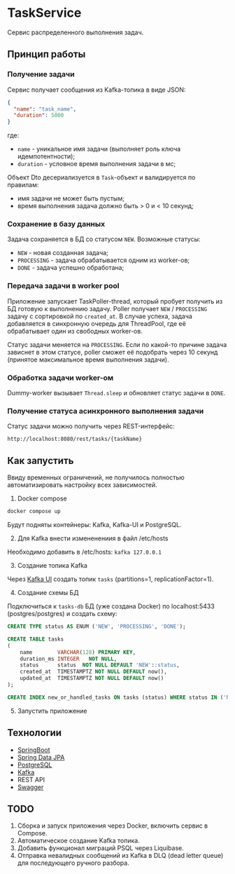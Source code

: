 # TaskService

Сервис распределенного выполнения задач. 

## Принцип работы

### Получение задачи

Сервис получает сообщения из Kafka-топика в виде JSON:
```json
{
  "name": "task_name",
  "duration": 5000
}
```
где:
  - `name` - уникальное имя задачи (выполняет роль ключа идемпотентности);
  - `duration` - условное время выполнения задачи в мс;

Объект Dto десериализуется в `Task`-объект и валидируется по правилам:
  - имя задачи не может быть пустым;
  - время выполнения задача должно быть > 0 и < 10 секунд;

### Сохранение в базу данных

Задача сохраняется в БД со статусом `NEW`.
Возможные статусы:
  - `NEW` - новая созданная задача;
  - `PROCESSING` - задача обрабатывается одним из worker-ов;
  - `DONE` - задача успешно обработана;

### Передача задачи в worker pool

Приложение запускает TaskPoller-thread, который пробует получить из БД готовую к выполнению задачу.
Poller получает `NEW` / `PROCESSING` задачу с сортировкой по `created_at`.
В случае успеха, задача добавляется в синхронную очередь для ThreadPool, где её обрабатывает один из свободных worker-ов.

Статус задачи меняется на `PROCESSING`.
Если по какой-то причине задача зависнет в этом статусе, poller сможет её подобрать через 10 секунд (принятое максимальное время выполнения задачи).

### Обработка задачи worker-ом

Dummy-worker вызывает `Thread.sleep` и обновляет статус задачи в `DONE`.

### Получение статуса асинхронного выполнения задачи

Статус задачи можно получить через REST-интерфейс:

```
http://localhost:8080/rest/tasks/{taskName}
```

## Как запустить

Ввиду временных ограничений, не получилось полностью автоматизировать настройку всех зависимостей.

1. Docker compose

```bash
docker compose up
```

Будут подняты контейнеры: Kafka, Kafka-UI и PostgreSQL.

2. Для Kafka внести измененениия в файл /etc/hosts

Необходимо добавить в /etc/hosts:
`kafka 127.0.0.1`

3. Создание топика Kafka

Через [Kafka UI](http://localhost:9999) создать топик `tasks` (partitions=1, replicationFactor=1).

4. Создание схемы БД

Подключиться к `tasks-db` БД (уже создана Docker) по localhost:5433 (postgres/postgres) и создать схему:

```SQL
CREATE TYPE status AS ENUM ('NEW', 'PROCESSING', 'DONE');

CREATE TABLE tasks
(
    name        VARCHAR(128) PRIMARY KEY,
    duration_ms INTEGER   NOT NULL,
    status      status  NOT NULL DEFAULT 'NEW'::status,
    created_at  TIMESTAMPTZ NOT NULL DEFAULT now(),
    updated_at  TIMESTAMPTZ NOT NULL DEFAULT now()
);

CREATE INDEX new_or_handled_tasks ON tasks (status) WHERE status IN ('NEW', 'PROCESSING');
```

5. Запустить приложение

## Технологии
- [SpringBoot](https://spring.io/projects/spring-boot/)
- [Spring Data JPA](https://spring.io/projects/spring-data-jpa/)
- [PostgreSQL](https://www.postgresql.org/)
- [Kafka](https://kafka.apache.org/)
- REST API
- [Swagger](https://swagger.io/)

## TODO

1. Сборка и запуск приложения через Docker, включить сервис в Compose.
2. Автоматическое создание Kafka топика.
3. Добавить функционал миграций PSQL через Liquibase.
4. Отправка невалидных сообщений из Kafka в DLQ (dead letter queue) для последующего ручного разбора.